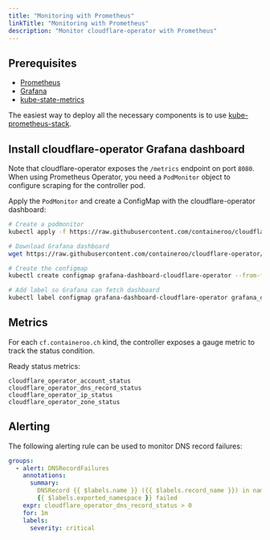 ```yaml
---
title: "Monitoring with Prometheus"
linkTitle: "Monitoring with Prometheus"
description: "Monitor cloudflare-operator with Prometheus"
---
```


## Prerequisites

- [Prometheus](https://github.com/prometheus-community/helm-charts/tree/main/charts/prometheus)
- [Grafana](https://github.com/grafana/helm-charts/tree/main/charts/grafana)
- [kube-state-metrics](https://github.com/prometheus-community/helm-charts/tree/main/charts/kube-state-metrics)

The easiest way to deploy all the necessary components is to use
[kube-prometheus-stack](https://github.com/prometheus-community/helm-charts/tree/main/charts/kube-prometheus-stack).

## Install cloudflare-operator Grafana dashboard

Note that cloudflare-operator exposes the `/metrics` endpoint on port `8080`.
When using Prometheus Operator, you need a `PodMonitor` object to configure scraping for the controller pod.

Apply the `PodMonitor` and create a ConfigMap with the cloudflare-operator dashboard:

```bash
# Create a podmonitor
kubectl apply -f https://raw.githubusercontent.com/containeroo/cloudflare-operator/master/config/manifests/prometheus/monitor.yaml

# Download Grafana dashboard
wget https://raw.githubusercontent.com/containeroo/cloudflare-operator/master/config/manifests/grafana/dashboards/overview.json -O /tmp/grafana-dashboard-cloudflare-operator.json

# Create the configmap
kubectl create configmap grafana-dashboard-cloudflare-operator --from-file=/tmp/grafana-dashboard-cloudflare-operator.json

# Add label so Grafana can fetch dashboard
kubectl label configmap grafana-dashboard-cloudflare-operator grafana_dashboard="1"
```

## Metrics

For each `cf.containeroo.ch` kind, the controller exposes a gauge metric to track the status condition.

Ready status metrics:

```text
cloudflare_operator_account_status
cloudflare_operator_dns_record_status
cloudflare_operator_ip_status
cloudflare_operator_zone_status
```

## Alerting

The following alerting rule can be used to monitor DNS record failures:

```yaml
groups:
  - alert: DNSRecordFailures
    annotations:
      summary:
        DNSRecord {{ $labels.name }} ({{ $labels.record_name }}) in namespace
        {{ $labels.exported_namespace }} failed
    expr: cloudflare_operator_dns_record_status > 0
    for: 1m
    labels:
      severity: critical
```
